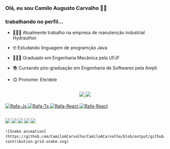 ### Olá, eu sou Camilo Augusto Carvalho ✌🏼
### trabalhando no perfil...

- 👨🏼‍🔧 Atualmente trabalho na empresa de manutenção industrial Hydrauthor
- 🤓 Estudando linguagem de programção Java
- 👨🏼‍🎓 Graduado em Engenharia Mecânica pela UFJF
- 📚 Cursando pós-graduação em Engenharia de Softwares pela Ampli
- 😊 Pronome: Ele/dele

  ##

<div align="center">
  <a href="https://github.com/CamiloACarvalho">
  <img height="180em" src="https://github-readme-stats.vercel.app/api?username=CamiloACarvalho&show_icons=true&theme=chartreuse-dark&include_all_commits=true&count_private=true"/>
  <img height="180em" src="https://github-readme-stats.vercel.app/api/top-langs/?username=CamiloACarvalho&layout=compact&langs_count=7&theme=chartreuse-dark"/>
</div>

<div style="display: inline_block"><br>
  <img align="center" alt="Rafa-Js" height="40" width="40" src="https://cdn.jsdelivr.net/gh/devicons/devicon/icons/c/c-original.svg" />
  <img align="center" alt="Rafa-Ts" height="40" width="40" src="https://cdn.jsdelivr.net/gh/devicons/devicon/icons/java/java-original-wordmark.svg" />
  <img align="center" alt="Rafa-React" height="40" width="40" src="https://cdn.jsdelivr.net/gh/devicons/devicon/icons/python/python-original-wordmark.svg" />
  <img align="center" alt="Rafa-React" height="40" width="40" src="https://cdn.jsdelivr.net/gh/devicons/devicon/icons/matlab/matlab-original.svg" />
  
  ##
 
<div>
    <a href="mailto:camilo.carvalho@engenharia.ufjf.br"><img src="https://img.shields.io/badge/Gmail-D14836?style=for-the-badge&logo=gmail&logoColor=white" target="_blank"></a>
    <a href="https://www.linkedin.com/in/camiloaugustocarvalho/" target="_blank"><img src="https://img.shields.io/badge/LinkedIn-0077B5?style=for-the-badge&logo=linkedin&logoColor=white" target="_blank"></a> 
    <a href="https://www.instagram.com/camilocarv_/" target="_blank"><img src="https://img.shields.io/badge/Instagram-E4405F?style=for-the-badge&logo=instagram&logoColor=white" target="_blank"></a>
    <a href="https://www.facebook.com/camiloaugusto.carvalho" target="_blank"><img src="https://img.shields.io/badge/Facebook-1877F2?style=for-the-badge&logo=facebook&logoColor=white" target="_blank"></a>
    <a href="https://www.youtube.com/channel/UCwu_OmIM8rZqs2IKi2oJ5ow" target="_blank"><img src="https://img.shields.io/badge/YouTube-FF0000?style=for-the-badge&logo=youtube&logoColor=white" target="_blank"></a>
    
    ![Snake animation](https://github.com/CamiloACarvalho/CamiloACarvalho/blob/output/github-contribution-grid-snake.svg)
    
</div>
 
    
    
    
